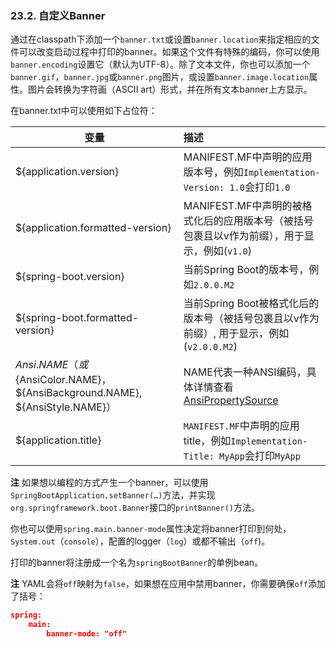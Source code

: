 ### 23.2. 自定义Banner
  
通过在classpath下添加一个`banner.txt`或设置`banner.location`来指定相应的文件可以改变启动过程中打印的banner。如果这个文件有特殊的编码，你可以使用`banner.encoding`设置它（默认为UTF-8）。除了文本文件，你也可以添加一个`banner.gif`，`banner.jpg`或`banner.png`图片，或设置`banner.image.location`属性。图片会转换为字符画（ASCII art）形式，并在所有文本banner上方显示。

在banner.txt中可以使用如下占位符：

| 变量        | 描述     | 
| ----------- | :--------|
|${application.version}|MANIFEST.MF中声明的应用版本号，例如`Implementation-Version: 1.0`会打印`1.0`|
|${application.formatted-version}|MANIFEST.MF中声明的被格式化后的应用版本号（被括号包裹且以v作为前缀），用于显示，例如(`v1.0`)|
|${spring-boot.version}|当前Spring Boot的版本号，例如`2.0.0.M2`|
|${spring-boot.formatted-version}|当前Spring Boot被格式化后的版本号（被括号包裹且以v作为前缀）,  用于显示，例如(`v2.0.0.M2`)|
|${Ansi.NAME}（或${AnsiColor.NAME}，${AnsiBackground.NAME}, ${AnsiStyle.NAME}）|NAME代表一种ANSI编码，具体详情查看[AnsiPropertySource](https://github.com/spring-projects/spring-boot/tree/v2.0.0.M2/spring-boot/src/main/java/org/springframework/boot/ansi/AnsiPropertySource.java)|
|${application.title}|`MANIFEST.MF`中声明的应用title，例如`Implementation-Title: MyApp`会打印`MyApp`|

**注** 如果想以编程的方式产生一个banner，可以使用`SpringBootApplication.setBanner(…)`方法，并实现`org.springframework.boot.Banner`接口的`printBanner()`方法。

你也可以使用`spring.main.banner-mode`属性决定将banner打印到何处，`System.out`（`console`），配置的logger（`log`）或都不输出（`off`)。

打印的banner将注册成一个名为`springBootBanner`的单例bean。

**注** YAML会将`off`映射为`false`，如果想在应用中禁用banner，你需要确保`off`添加了括号：
```json
spring:
    main:
        banner-mode: "off"
```
